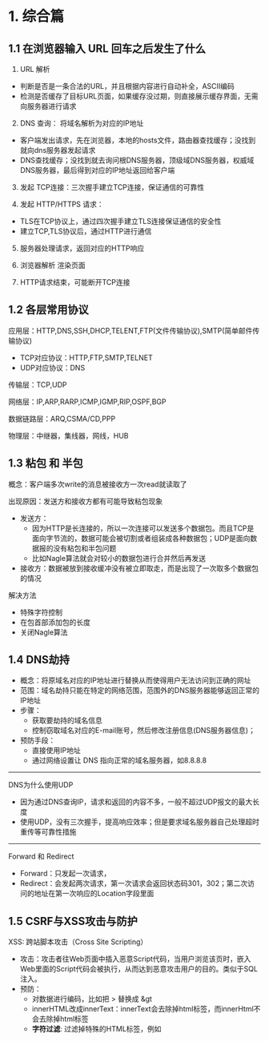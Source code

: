 # 1. 综合篇

## 1.1 在浏览器输入 URL 回车之后发生了什么

1. URL 解析

- 判断是否是一条合法的URL，并且根据内容进行自动补全，ASCII编码
- 检测是否缓存了目标URL页面，如果缓存没过期，则直接展示缓存界面，无需向服务器进行请求

2. DNS 查询： 将域名解析为对应的IP地址

- 客户端发出请求，先在浏览器，本地的hosts文件，路由器查找缓存；没找到就向dns服务器发起请求
- DNS查找缓存；没找到就去询问根DNS服务器，顶级域DNS服务器，权威域DNS服务器，最后得到对应的IP地址返回给客户端

3. 发起 TCP连接：三次握手建立TCP连接，保证通信的可靠性

4. 发起 HTTP/HTTPS 请求：

- TLS在TCP协议上，通过四次握手建立TLS连接保证通信的安全性
- 建立TCP,TLS协议后，通过HTTP进行通信

5. 服务器处理请求，返回对应的HTTP响应

6. 浏览器解析 渲染页面
7. HTTP请求结束，可能断开TCP连接

## 1.2 各层常用协议

应用层：HTTP,DNS,SSH,DHCP,TELENT,FTP(文件传输协议),SMTP(简单邮件传输协议)

- TCP对应协议：HTTP,FTP,SMTP,TELNET
- UDP对应协议：DNS

传输层：TCP,UDP

网络层：IP,ARP,RARP,ICMP,IGMP,RIP,OSPF,BGP

数据链路层：ARQ,CSMA/CD,PPP

物理层：中继器，集线器，网线，HUB

## 1.3 粘包 和 半包

概念：客户端多次write的消息被接收方一次read就读取了

出现原因：发送方和接收方都有可能导致粘包现象

- 发送方：
  - 因为HTTP是长连接的，所以一次连接可以发送多个数据包。而且TCP是面向字节流的，数据可能会被切割或者组装成各种数据包；UDP是面向数据报的没有粘包和半包问题
  - 比如Nagle算法就会对较小的数据包进行合并然后再发送
- 接收方：数据被放到接收缓冲没有被立即取走，而是出现了一次取多个数据包的情况

解决方法

- 特殊字符控制
- 在包首部添加包的长度
- 关闭Nagle算法

## 1.4 DNS劫持

- 概念：将原域名对应的IP地址进行替换从而使得用户无法访问到正确的网址
- 范围：域名劫持只能在特定的网络范围，范围外的DNS服务器能够返回正常的IP地址
- 步骤：
  - 获取要劫持的域名信息
  - 控制窃取域名对应的E-mail账号，然后修改注册信息(DNS服务器信息)；
- 预防手段：
  - 直接使用IP地址
  - 通过网络设置让 DNS 指向正常的域名服务器，如8.8.8.8

---

DNS为什么使用UDP

- 因为通过DNS查询IP，请求和返回的内容不多，一般不超过UDP报文的最大长度
- 使用UDP，没有三次握手，提高响应效率；但是要求域名服务器自己处理超时重传等可靠性措施

---

Forward 和 Redirect

- Forward：只发起一次请求，
- Redirect：会发起两次请求，第一次请求会返回状态码301，302；第二次访问的地址在第一次响应的Location字段里面

## 1.5 CSRF与XSS攻击与防护

XSS: 跨站脚本攻击（Cross Site Scripting）

- 攻击：攻击者往Web页面中插入恶意Script代码，当用户浏览该页时，嵌入Web里面的Script代码会被执行，从而达到恶意攻击用户的目的。类似于SQL注入。
- 预防：
  - 对数据进行编码，比如把 > 替换成 &gt
  - innerHTML改成innerText：innerText会去除掉html标签，而innerHtml不会去除掉html标签  
  - **字符过滤**: 过滤掉特殊的HTML标签，例如<script>、<iframe>等；

**跨站点请求伪造（Cross-Site Request Forgery）**

- 攻击：用户访问正常网站A，A产生cookie返回到浏览器；同时在相同浏览器访问B，B返回攻击性代码请求访问A；从而在用户不知情的情况下携带cookie信息访问A; A不知道请求是B发出来的，会根据Cookie信息以及用户的权限处理该请求，从而导致B的恶意代码被执行
- 预防： 
  - **将cookie设置为HttpOnly。**从而js等无法读取到cookie
  - 验证Http **Referer** 字段。
  - 在请求中加入Token验证；如果token没有或者不正确则拒绝访问。
  - 使用验证码，强制用户和应用程序进行交互

## 1.6 DNS为什么使用UDP

因为如果使用TCP的话，域名解析时间变为了: TCP连接时间 + DNS交易时间

使用UDP的话,	    域名解析时间变为了: DNS交易时间

因为很多时候DNS解析要去请求根DNS，顶级域DNS，权威域DNS等涉及到了多次查询，如果使用TCP的话就会建立多次连接，十分浪费时间

---

UDP的弱点，因为物理链路的最小MTU = 576，所以DNS将报文限制在512字节，一旦超过512字节就会将超过的进行抛弃

为了克服这种问题，使用TCP进行DNS查询

## 1.7 IPV6

IPV4 和 IPV6的区别

- IPV4的IP地址长度为32位，IPV6为128位
- IPV6可自动装配，即使没有DHCP服务器也可以实现自动分配IP地址
- IPV6有应对伪造IP地址的网络安全功能以及防止线路窃听的功能，提高了安全性
- IPV6包首部长度固定40字节，去掉了包头检验和，简化了首部结构，减轻了路由表符负荷，提高了传输效率

# 2. TCP篇

## 2.1 TCP的最大连接数

客户端最大连接数：

- 端口的大小是16位，其中0是预留端口(在TCP/UDP传输中不会被使用)；所以客户端最大tcp连接数为65535

服务器最大连接数：

- 确定一个连接是由源IP,目标IP,源端口，目标端口；其中目标IP和目标端口是不变的，变的是源IP和源端口
- IP32位，端口16位；因此理论上最大TCP连接数 = 客户端的IP数 ✖ 客户端的端口数 = 2^32 ✖ 2^16 = 2^48
- 实际上远远达不到理论上线；主要受到文件描述个数的限制 和 内存的限制
- ulimit配置文件描述符的数目，所以文件描述符的个数是有限的
- 每一个连接都对应着一个socket文件，每个socket文件占用15~20k；而操作系统的内存是有限的
- 同时前1024个端口是预留的，不一定能被使用
- 考虑C10K问题，也就是单机1万个并发连接问题，解法方法IO多路复用。

## 2.2 UDP实现可靠传输

- 添加seq/ack机制，确保数据发送到对端
- 添加发送和接收缓冲区，主要是用户超时重传。
- 添加超时重传机制。

## 2.3 TIME_WAIT 和 CLOASE_WAIT过多

首先出现TIME_WAIT的一方是主动关闭的一方，出现CLOASE_WAIT的一方是被动关闭的一方

出现TIMEWAIT过多

- 原因：高并发的爬虫服务器或者WEB服务器在访问量大时出现这种情况
- 危害：linux给一个用户的文件描述符和端口号是有限的，如果出现大量TIME_WAIT占据文件描述符和端口的话，会导致文件描述符和端口不够用，使得无法处理新的请求；同时文件描述符和端口也是占据空间的，浪费内存
- 解决：
  - 修改配置：允许将TIME-WAIT sockets重新用于新的TCP连接，开启快速回收
  - 使用长连接，从根本上减少关闭连接的次数

服务器存在大量CLOSEWAIT是因为什么，怎么解决

- 出现原因：在对方关闭连接之后，服务器程序进入CLOSE_WAIT状态，但是程序没有检测到或者忘记关闭自己到对方的连接了
- 危害：同上
- 解决：检查代码，看哪里逻辑上出现了问题

## 2.4 检验和如何计算

伪首部：伪首部包含IP首部一些字段，目的是为了检查数据是否到达正确的目的地

计算过程：

- 把伪首部添加到UDP上
- 计算初始时是需要将检验和字段添零的；
- 把所有位划分为16位（2字节）的字，把所有16位的字相加，如果遇到进位，则将高于16字节的进位部分的值加到最低位上
- 将所有字相加得到的结果应该为一个16位的数，将该数取反则可以得到检验和checksum。      

## 其他

客户端connect 和 服务器accept

- 客户端connect成功返回是在第二次握手
- 服务器accept成功返回是三次握手后

从上面的描述过程，我们可以得知客户端connect成功返回是在第二次握手，服务端accept成功返回是在三次握手成功之后。

---

客户端调用close流程

- 客户端调用close，向服务器发送FIN报文
- 服务器收到FIN报文，TCP协议栈会在FIN包插入一个EOF到接收缓冲区中，这样当服务器的程序调用read来读这个FIN包时。就知道客户端要关闭连接；

---

第三次握手可以带数据吗

- 可以，因为第三次握手时已经建立了从客户端到服务器的连接
- 前面不可以是因为，假如第一次握手可以携带数据的话，有人可以通过发送大量无用数据来攻击服务器

# 3. Http篇

## 3.1 Get和Post

1. 作用：GET 用于获取资源，而 POST 用于传输实体主体。
2. 参数：GET把参数包含在URL中，POST通过request body传递参数。
3. 安全/幂等：GET是安全和幂等的，POST不是安全和幂等的。（所有的安全方法也都是幂等的。）
4. 可缓存：如果要对响应进行缓存，需要满足以下条件：
   - 请求方法是可缓存的，包括 GET 和 HEAD，但是 PUT 和 DELETE 不可缓存，POST 在多数情况下不可缓存的。
   - 响应报文的状态码是可缓存的，包括：200, 203, 204, 206, 300, 301, 404, 405, 410, 414, and 501。
   - 响应报文的 Cache-Control 首部字段没有指定不进行缓存。
5. 有的浏览器对于POST请求是先发送Header，在发送Data

> 安全和幂等
>
> 安全：指的是请求方式不会破坏服务器上面的资源
>
> 幂等：多次执行相同的操作，结果都是相同的
>

## 3.2 Cookie和Session

1. Cookie和Session都是由服务器产生的，用来存储特定的值（是一种key-value结构）
2. 其中Cookie通过`响应头中的set-cookie`交给客户端，并存储在客户端当中。至于Session会将SessionID以`set-cookie: JSESSIONID=xxx`的形式交给客户端，从而使得同一次会话可以访问到相同的Session。Session本身是存储在服务器的。



Cookie 和 Session 有什么不同？

- 作用范围不同：Cookie 保存在客户端（浏览器），Session 保存在服务器端。

- 存取方式的不同：Cookie 只能保存 ASCII，Session 可以存任意数据类型，一般情况下我们可以在 Session 中保持一些常用变量信息，比如说 UserId 等。

- 有效期不同：Cookie 可设置为长时间保持，比如我们经常使用的默认登录功能，Session 一般失效时间较短，客户端关闭或者 Session 超时都会失效。

- 隐私策略不同：Cookie 存储在客户端，比较容易遭到不法获取，早期有人将用户的登录名和密码存储在 Cookie 中导致信息被窃取；Session 存储在服务端，安全性相对 Cookie 要好一些。

- 存储大小不同：单个 Cookie 保存的数据不能超过 4K，Session 可存储数据远高于 Cookie。



为什么需要 Cookie 和 Session

- 因为HTTP是无状态的，而有时候我们需要知道本次操作用户是否登录，是哪个用户在执行的操作。所以需要借助于Cookie和Session

- 用户第一次请求服务器，服务器根据用户提交的相关信息，创建创建对应的 Session，请求返回时将SeesionID返回给浏览器，浏览器接收到SessionID 后将其存入到Cookie中。

- 当用户第二次访问服务器，请求会带上对应域名的Cookie，服务端会从 Cookie 中获取 SessionID，再根据 SessionID 查找对应的 Session 信息；

- 如果没有找到说明用户没有登录或者登录失效，如果找到 Session 证明用户已经登录可执行后面操作。

- 所以，SessionID 是连接 Cookie 和 Session 的一道桥梁，大部分系统也是根据此原理来验证用户登录状态。



如果浏览器中禁止了 Cookie，如何保障整个机制的正常运转。

- 每次请求中都携带一个 SessionID 的参数，可以拼接在URL后面，也可以通过POST提交
- Token 机制：当用户第一次登录后，服务器根据提交的用户信息生成一个 Token，响应时将 Token 返回给客户端，以后客户端只需带上这个 Token 前来请求数据即可，无需再次登录验证。

如何考虑分布式 Session 问题：在互联网公司为了可以支撑更大的流量，后端往往需要多台服务器共同来支撑前端用户请求，那如果用户在 A 服务器登录了，第二次请求跑到服务 B 就会出现登录失效问题。

- 共享 Session，将用户的 Session 等信息使用缓存中间件来统一管理，保障分发到每一个服务器的响应结果都一致。
- Session 复制。任何一个服务器上的 Session 发生改变（增删改），该节点会把这个 Session 的所有内容序列化，然后广播给所有其它节点。
- Nginx ip_hash 策略，服务端使用 Nginx 代理，每个请求按访问 IP 的 hash 分配，这样来自同一 IP 固定访问一个后台服务器，避免了在服务器 A 创建 Session，第二次分发到服务器 B 的现象。

如何解决跨域请求？

> 所谓同源是指"协议+域名+端口"三者相同，即便两个不同的域名指向同一个 ip 地址，也非同源。
>
> 1. 通过代理来避免，比如使用 Nginx 在后端转发请求，避免了前端出现跨域的问题。
> 2. 通过 Jsonp 跨域。
>

## 3.3 注入/ 攻击

SQL注入

- 把SQL命令插入到Web表单提交或输入域名或页面请求的查询字符串，最终达到欺骗服务器执行恶意的SQL命令。
- 应对方法：使用预编译手段，进行参数绑定；使用# 或者 $ 来获取参数值。其中 \$是拼接，会有SQL注入风险

 XSS攻击

- 在数据中插入一些符号以及javascript代码，那么这些数据将会成为应用代码中的一部分了，那么攻击者就可以肆无忌惮地展开攻击

## 3.5 状态码

301 和 302

- 301 是永久重定向，比如域名更改了
- 302 是临时重定向，资源还在只是暂时不能访问了，可以用于访问某个资源需要权限，需要用户登录才能访问

# 4. 强缓存，协商缓存

缓存指的是：浏览器在本地保存对访问过的资源的副本

缓存的优点

- 降低服务器的压力，加快客户端加载页面的速度
- 减少重复数据的请求，节省流量

强缓存 和 协商缓存

- 读取缓存，判断缓存是否过期，如果没有过期则是强缓存；直接返回缓存中的数据，状态码是200
- 如果过期了，就要向服务器发送一个请求(请求首部字段会带有etag 和 last-modified)，如果经过验证，发现资源仍然有效，则返回一个304的状态码，让客户端从本地缓存中读取

客户端判断缓存是否过期的方式：`Expires` 和 `Cache - Control`字段

服务器判断缓存是否过期的方式: `ETag` 和 `Last-Modified`

